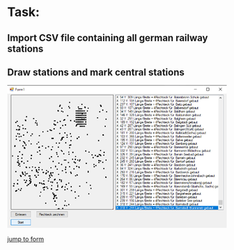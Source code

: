 # Task:

## Import CSV file containing all german railway stations 
## Draw stations and mark central stations 
![Screenshot](https://github.com/Computational-Design-Consulting/CSharp-Collection/blob/mainCDC/Solving%20Tasks/BahnhoefeZeichenen/Screenshot%202021-12-20%20023117.png)

[jump to form](https://github.com/Computational-Design-Consulting/CSharp-Collection/blob/mainCDC/Solving%20Tasks/BahnhoefeZeichenen/AufgabenW6D1%20BahnhoefeZeichenen1/Form1.cs)


